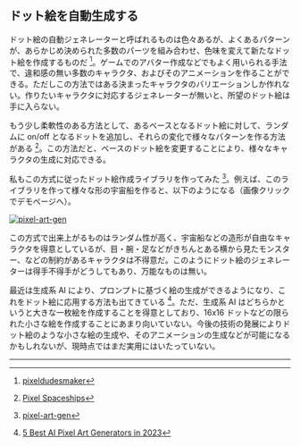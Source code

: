 ## ドット絵を自動生成する

ドット絵の自動ジェネレーターと呼ばれるものは色々あるが、よくあるパターンが、あらかじめ決められた多数のパーツを組み合わせ、色味を変えて新たなドット絵を作成するものだ [^1]。ゲームでのアバター作成などでもよく用いられる手法で、違和感の無い多数のキャラクタ、およびそのアニメーションを作ることができる。ただしこの方法ではある決まったキャラクタのバリエーションしか作れない。作りたいキャラクタに対応するジェネレーターが無いと、所望のドット絵は手に入らない。

もう少し柔軟性のある方法として、あるベースとなるドット絵に対して、ランダムに on/off となるドットを追加し、それらの変化で様々なパターンを作る方法がある [^2]。この方法だと、ベースのドット絵を変更することにより、様々なキャラクタの生成に対応できる。

私もこの方式に従ったドット絵作成ライブラリを作ってみた [^3]。例えば、このライブラリを作って様々な形の宇宙船を作ると、以下のようになる（画像クリックでデモページへ）。

[![pixel-art-gen](https://camo.githubusercontent.com/9020e7dc180bc5c301d6ff1a65183bfa292e97c8acb154caf569b9a2b4826c2a/68747470733a2f2f61626167616d65732e6769746875622e696f2f706978656c2d6172742d67656e2f73686970732e676966)](https://abagames.github.io/pixel-art-gen/index.html?ships)

この方式で出来上がるものはランダム性が高く、宇宙船などの造形が自由なキャラクタを得意としているが、目・腕・足などがきちんとある横から見たモンスター、などの制約があるキャラクタは不得意だ。このようにドット絵のジェネレーターは得手不得手がどうしてもあり、万能なものは無い。

最近は生成系 AI により、プロンプトに基づく絵の生成ができるようになり、これをドット絵に応用する方法も出てきている [^4]。ただ、生成系 AI はどちらかというと大きな一枚絵を作成することを得意としており、16x16 ドットなどの限られた小さな絵を作成することにあまり向いていない。今後の技術の発展によりドット絵のような小さな絵の生成や、そのアニメーションの生成などが可能になるかもしれないが、現時点ではまだ実用にはいたっていない。

---

[^1]: [pixeldudesmaker](https://0x72.itch.io/pixeldudesmaker)
[^2]: [Pixel Spaceships](http://web.archive.org/web/20080228054410/http://www.davebollinger.com/works/pixelspaceships/)
[^3]: [pixel-art-gen](https://github.com/abagames/pixel-art-gen)
[^4]: [5 Best AI Pixel Art Generators in 2023](https://mspoweruser.com/ai-pixel-art-generator/)
